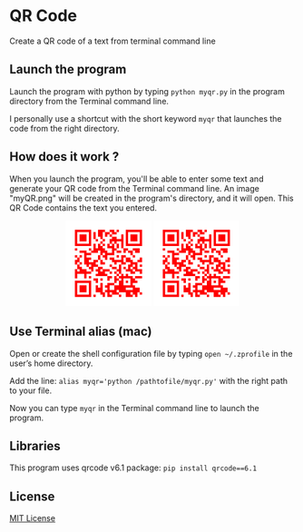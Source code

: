 # QR Code
Create a QR code of a text from terminal command line

## Launch the program
Launch the program with python by typing `python myqr.py` in the program directory from the Terminal command line.

I personally use a shortcut with the short keyword `myqr` that launches the code from the right directory.

## How does it work ?
When you launch the program, you'll be able to enter some text and generate your QR code from the Terminal command line. An image "myQR.png" will be created in the program's directory, and it will open. This QR Code contains the text you entered.

<p align="center">
  <img src="img/myQR.png" width=30% height=30%>
  <img src="img/myQR.png" width=30% height=30%>
</p>

## Use Terminal alias (mac)
Open or create the shell configuration file by typing `open ~/.zprofile` in the user’s home directory.

Add the line: `alias myqr='python /pathtofile/myqr.py'` with the right path to your file.

Now you can type `myqr` in the Terminal command line to launch the program.

## Libraries
This program uses qrcode v6.1 package: `pip install qrcode==6.1`

## License
[MIT License](LICENSE)
